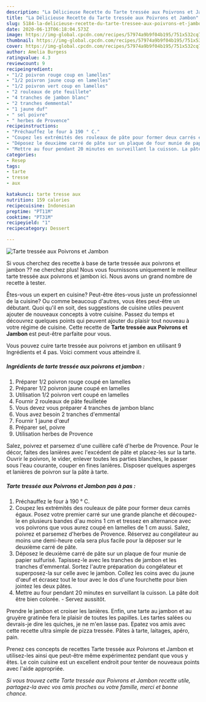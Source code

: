 ```yaml
---
description: "La Délicieuse Recette du Tarte tressée aux Poivrons et Jambon"
title: "La Délicieuse Recette du Tarte tressée aux Poivrons et Jambon"
slug: 5184-la-delicieuse-recette-du-tarte-tressee-aux-poivrons-et-jambon
date: 2020-06-13T06:18:04.573Z
image: https://img-global.cpcdn.com/recipes/57974a9b9f04b195/751x532cq70/tarte-tressee-aux-poivrons-et-jambon-photo-principale-de-la-recette.jpg
thumbnail: https://img-global.cpcdn.com/recipes/57974a9b9f04b195/751x532cq70/tarte-tressee-aux-poivrons-et-jambon-photo-principale-de-la-recette.jpg
cover: https://img-global.cpcdn.com/recipes/57974a9b9f04b195/751x532cq70/tarte-tressee-aux-poivrons-et-jambon-photo-principale-de-la-recette.jpg
author: Amelia Burgess
ratingvalue: 4.3
reviewcount: 9
recipeingredient:
- "1/2 poivron rouge coup en lamelles"
- "1/2 poivron jaune coup en lamelles"
- "1/2 poivron vert coup en lamelles"
- "2 rouleaux de pte feuillete"
- "4 tranches de jambon blanc"
- "2 tranches demmental"
- "1 jaune duf"
- " sel poivre"
- " herbes de Provence"
recipeinstructions:
- "Préchauffez le four à 190 ° C."
- "Coupez les extrémités des rouleaux de pâte pour former deux carrés égaux. Posez votre premier carré sur une grande planche et découpez-le en plusieurs bandes d&#39;au moins 1 cm et tressez en alternance avec vos poivrons que vous aurez coupé en lamelles de 1 cm aussi. Salez, poivrez et parsemez d&#39;herbes de Provence. Réservez au congélateur au moins une demi-heure cela sera plus facile pour la déposer sur le deuxième carré de pâte."
- "Déposez le deuxième carré de pâte sur un plaque de four munie de papier sulfurisé. Tapissez-le avec les tranches de jambon et les tranches d&#39;emmental. Sortez l&#39;autre préparation du congélateur et superposez-la sur celle avec le jambon. Collez les coins avec du jaune d&#39;œuf et écrasez tout le tour avec le dos d&#39;une fourchette pour bien jointez les deux pâtes."
- "Mettre au four pendant 20 minutes en surveillant la cuisson. La pâte doit être bien colorée. Servez aussitôt."
categories:
- Resep
tags:
- tarte
- tresse
- aux

katakunci: tarte tresse aux 
nutrition: 159 calories
recipecuisine: Indonesian
preptime: "PT11M"
cooktime: "PT31M"
recipeyield: "1"
recipecategory: Dessert

---
```



![Tarte tressée aux Poivrons et Jambon](https://img-global.cpcdn.com/recipes/57974a9b9f04b195/751x532cq70/tarte-tressee-aux-poivrons-et-jambon-photo-principale-de-la-recette.jpg)

Si vous cherchez des recette à base de tarte tressée aux poivrons et jambon ?? ne cherchez plus! Nous vous fournissons uniquement le meilleur tarte tressée aux poivrons et jambon ici. Nous avons un grand nombre de recette à tester.

Êtes-vous un expert en cuisine? Peut-être êtes-vous juste un professionnel de la cuisine? Ou comme beaucoup d'autres, vous êtes peut-être un débutant. Quoi qu'il en soit, des suggestions de cuisine utiles peuvent ajouter de nouveaux concepts à votre cuisine. Passez du temps et découvrez quelques points qui peuvent ajouter du plaisir tout nouveau à votre régime de cuisine. Cette recette de <strong> Tarte tressée aux Poivrons et Jambon </strong> est peut-être parfaite pour vous.

<!--inarticleads1-->

Vous pouvez cuire tarte tressée aux poivrons et jambon en utilisant 9 Ingrédients et 4 pas. Voici comment vous atteindre il.

##### Ingrédients de tarte tressée aux poivrons et jambon :

1. Préparer 1/2 poivron rouge coupé en lamelles
1. Préparer 1/2 poivron jaune coupé en lamelles
1. Utilisation 1/2 poivron vert coupé en lamelles
1. Fournir 2 rouleaux de pâte feuilletée
1. Vous devez vous préparer 4 tranches de jambon blanc
1. Vous avez besoin 2 tranches d&#39;emmental
1. Fournir 1 jaune d&#39;œuf
1. Préparer  sel, poivre
1. Utilisation  herbes de Provence


Salez, poivrez et parsemez d&#39;une cuillère café d&#39;herbe de Provence. Pour le décor, faites des lanières avec l&#39;excédent de pâte et placez-les sur la tarte. Ouvrir le poivron, le vider, enlever toutes les parties blanches, le passer sous l&#39;eau courante, couper en fines lanières. Disposer quelques asperges et lanières de poivron sur la pâte à tarte. 

<!--inarticleads2-->

##### Tarte tressée aux Poivrons et Jambon pas à pas :

1. Préchauffez le four à 190 ° C.
1. Coupez les extrémités des rouleaux de pâte pour former deux carrés égaux. Posez votre premier carré sur une grande planche et découpez-le en plusieurs bandes d&#39;au moins 1 cm et tressez en alternance avec vos poivrons que vous aurez coupé en lamelles de 1 cm aussi. Salez, poivrez et parsemez d&#39;herbes de Provence. Réservez au congélateur au moins une demi-heure cela sera plus facile pour la déposer sur le deuxième carré de pâte.
1. Déposez le deuxième carré de pâte sur un plaque de four munie de papier sulfurisé. Tapissez-le avec les tranches de jambon et les tranches d&#39;emmental. Sortez l&#39;autre préparation du congélateur et superposez-la sur celle avec le jambon. Collez les coins avec du jaune d&#39;œuf et écrasez tout le tour avec le dos d&#39;une fourchette pour bien jointez les deux pâtes.
1. Mettre au four pendant 20 minutes en surveillant la cuisson. La pâte doit être bien colorée. - Servez aussitôt.


Prendre le jambon et croiser les lanières. Enfin, une tarte au jambon et au gruyère gratinée fera le plaisir de toutes les papilles. Les tartes salées ou devrais-je dire les quiches, je ne m&#39;en lasse pas. Epatez vos amis avec cette recette ultra simple de pizza tressée. Pâtes à tarte, laitages, apéro, pain. 

<!--inarticleads1-->

<p>
Prenez ces concepts de recettes Tarte tressée aux Poivrons et Jambon et utilisez-les ainsi que peut-être même expérimentez pendant que vous y êtes. Le coin cuisine est un excellent endroit pour tenter de nouveaux points avec l'aide appropriée.
</p>

<p>
<i>Si vous trouvez cette Tarte tressée aux Poivrons et Jambon recette utile, partagez-la avec vos amis proches ou votre famille, merci et bonne chance.</i>
</p>
